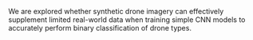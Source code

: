 We are explored whether synthetic drone imagery can effectively supplement limited real-world data when training simple CNN models to accurately perform binary classification of drone types.

